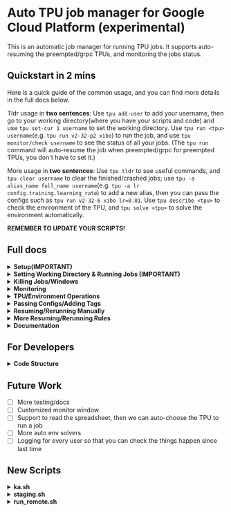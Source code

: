 # Auto TPU job manager for Google Cloud Platform (experimental)

This is an automatic job manager for running TPU jobs. It supports auto-resuming the preempted/grpc TPUs, and monitoring the jobs status.

## Quickstart in 2 mins

Here is a quick guide of the common usage, and you can find more details in the full docs below.

Tldr usage in **two sentences**: Use ``tpu add-user`` to add your username, then go to your working directory(where you have your scripts and code) and use ``tpu set-cur 1 username`` to set the working directory. Use ``tpu run <tpu> username``(e.g. ``tpu run v2-32-p2 xibo``) to run the job, and use ``tpu monitor/check username`` to see the status of all your jobs. (The ``tpu run`` command will auto-resume the job when preempted/grpc for preempted TPUs, you don't have to set it.)

More usage in **two sentences**: Use ``tpu tldr`` to see useful commands, and ``tpu clear username`` to clear the finished/crashed jobs; use ``tpu -a alias_name full_name username``(e.g. ``tpu -a lr config.training.learning_rate``) to add a new alias, then you can pass the configs such as ``tpu run v2-32-6 xibo lr=0.01``. Use ``tpu describe <tpu>`` to check the environment of the TPU, and ``tpu solve <tpu>`` to solve the environment automatically.

**REMEMBER TO UPDATE YOUR SCRIPTS!**

## Full docs

<details>
<summary> <strong>Setup(<strong>IMPORTANT</strong>) </strong></summary>

You should **update your scripts** to the newest version supporting command-line arguments. The newest scripts can be pulled from zhh's repo. The current finishing check is based on wandb final output, so please make sure your scripts are using wandb to log the final output.  
Also, this script is not very robust to attack, so try not to do OOD things, for example, setting username to be `run`, `false` or Chinese characters.

Use ``tpu add-user`` and follow the instructions to add your username.

</details>

<details>
<summary> <strong>Setting Working Directory & Running Jobs (<strong>IMPORTANT</strong>) </strong></summary>

The working directory is where you have your scripts and code. You can set multiple working directories and choose one when running code. The default working directory is `1`.  
You can set the working directory and run the job by:

```bash
tpu set-cur num username # Set the working directory <num> to the current directory, default directory is 1
tpu ls username # List all the working directories
tpu run tpu_name username [dir=1] [tag=suibian] # Run the job in working directory <dir>, tag is optional and visible in the monitor window
```

The `tpu_name` is of the format of the **pre-defined tpu aliases** , like `v2-32-6`, `v2-32-p1`, or `v4-32-py2`. You can also pass full-name such as `kmh-tpuvm-v2-32-1`.

For all the aliases, use `tpu -lta` (list TPU aliases) to see. You can also add aliases by `tpu -ta alias FULL_TPU_NAME`. Please don't add aliases that may lead to contradictions to other things, for example `username` or `tag` or `config` or `s`.

**Example:**

```bash
tpu run v2-32-6 xibo # Default: run the job in working directory 1
tpu run v2-32-p1 lyy dir=2 tag=bird # Run the job in working directory 2 
```

The `run` command will ask whether to reapply when the TPU is preempted.  
You can also add the flag `-apply` to skip the prompt.

</details>

<details>
<summary> <strong>Killing Jobs/Windows </strong></summary>

To kill a job, use:

```bash
tpu kill-job/-k/-kj -w=<windows_id>/window=<windows_id> username # Kill all the jobs in the TPU
```

This command will not kill the tmux window but will mark the job as "killed." To clean up, use the integrated `clean` command:

```bash
tpu clean username # Kill all tmux windows whose jobs are finished/error/killed
```

Jobs with child jobs that were rerun/resumed will be killed based on the status of their children.

To kill a specific tmux window (NOT RECOMMENDED):

```bash
tpu -kw/kill-window window_number username
```

After killing windows, some jobs may become "zombies" (i.e., jobs without associated windows). Use these helpers to clean zombies:

```bash
tpu -czw username # Clear all zombie windows
tpu -czj username # Clear all zombie jobs
tpu clear-finished username # Clear all finished jobs
tpu clear-error username # Clear all error jobs
tpu clear-all username # RECOMMENDED: Clear all finished/error jobs
```

The `clean` command integrates these actions, so using `kill-job + clean` is strongly recommended instead of manually killing windows with `tmux kill-window`.

</details>

<details>
<summary> <strong>Monitoring </strong></summary>

If the TPU is preemptible, `tpu run` will **auto-resume on GRPC errors** and **auto-reapply and resume** when preempted. You can also use `tpu resume <windows_id> username` to resume jobs.  
The `tpu run` command opens a monitor window to track all your jobs. Alternatively, you can use:

```bash
tpu monitor username
```

This updates every 10 seconds. For a one-time check, use:

```bash
tpu check username
```

</details>

<details>
<summary> <strong>TPU/Environment Operations </strong></summary>

We support common TPU operations, such as:

```bash
tpu apply/reapply tpu_name # Apply/reapply the TPU; reapply deletes and recreates the TPU
```

Environment operations are also supported:

```bash
tpu mount-disk tpu_name # Mount the disk and set up wandb for the TPU
tpu describe tpu_name # Describe the TPU environment
tpu check-status tpu_name # Check the TPU status (e.g., PREEMPTED, READY, CREATING, etc.)
```

An automatic environment solver is available to address TPU environment issues.  
Currently, it handles mounting issues, but contributions are welcome to enhance it into a **powerful one-line tool** for solving complex TPU environment problems you have encountered. This way, ideally we only need to manully fix every possible issue **once**!

```bash
tpu solve tpu_name # Integrated automatic environment solver
```

</details>


<details>
<summary> <strong>Passing Configs/Adding Tags </strong></summary>

We support passing configs on the command line, and you can also set your own config alias by:


```bash
tpu -a/-alias your_alias FULL_NAME username # add/change an alias
tpu -sa username # list all the aliases
tpu del-config-alias your_alias username # delete the alias
```

For example, you can do:

```bash
tpu -a lr config.training.learning_rate xibo
```

Then:

```bash
tpu run v2-32-6 xibo lr=0.01
tpu run v2-32-6 xibo config.training.learning_rate=0.01 # This is also supported
```

<details>
<summary> <strong>Some default aliases </strong></summary>

```bash
"lr": "config.training.learning_rate"
"bs": "config.training.batch_size"
"ep": "config.training.num_epochs"
"wd": "config.training.weight_decay"
"b1": "config.training.adam_b1"
"b2": "config.training.adam_b2"
"ckpt": "config.training.checkpoint_per_epoch"
```

</details>

You can add tags to the existing jobs (so that they will be shown in the monitor) by:

```bash
tpu add-tag window_num tag_name username # add a tag to the job
```

</details>

<details>
<summary> <strong>Resuming/Rerunning Manually </strong></summary>

```bash
tpu resume windows=<windows_id> username # resume the job
tpu resume windows=<windows_id> tpu=<tpu> username # resume the job in a new TPU
tpu rerun windows=<windows_id> username # rerun the job
tpu rerun windows=<windows_id> tpu=<tpu> username # rerun the job in a new TPU
```

The difference between `resume` and `rerun` is that `resume` will load the job from the last checkpoint, while `rerun` will start a new job from the beginning.

</details>

<details>
<summary> <strong>More Resuming/Rerunning Rules</strong></summary>

Our default rules for resuming/rerunning are as follows:  
For preempted TPUs, we will reapply the TPU and resume the job when the job is preempted, and resume the job when the job encounters a GRPC error. For non-preempted TPUs, we will not perform any operations.  

You can pass the `rule=<rule>` to the `tpu run` command to set the rules. The available rules are:  
- `reapply`: Reapply when GRPC error occurs or when preempted.  
- `pass` (default for non-preempted TPUs): Do nothing.  
- `rerun`: Rerun when GRPC error occurs, reapply when preempted.  
- `pre` (default for preempted TPUs): Reapply when GRPC error occurs, resume
- `resume`(recommend for non-preempted TPUs, may change to default someday): Resume when GRPC error occurs, pass when preempted.

For example, if you want a job running in preempted TPUs to be rerunned instead of resumed when grpc, you can do:
```bash
tpu run v2-32-p2 xibo rule=rerun
```

If you want a job running in non-preempted TPUs to be resumed when grpc, you can do:

```bash
tpu run v2-32-2 xibo rule=resume
```

You can see all the rules using

```bash
tpu check-rules
```

</details>
<details>
<summary> <strong>Documentation </strong></summary>

```bash
tpu tldr
tpu -h command # details of the command
```

</details>

## For Developers

<details>
<summary> <strong>Code Structure </strong></summary>

The user interface is implemented in `tpu.py`, and the specific function implementation is in `utils/`.  
`MONITOR.py` does the check and resume work, and will be run all day, it will check the jobs and do unit tests occansionally according to ``data["MONITOR_config"]``(You can see the full format of ``data.json`` below, which is the key matadata we maintain to manage all the jobs).

We use MONITOR to referr to the global monitor process to separate it from the local monitor window for 
each user. 

For `utils/`:  
- `desciptions.py` does all the documentation work  
- `operate.py` does the tpu remote operations  
- `jobs.py` does the job management  
- `directories.py` deals with the user working dirs  
- `logger.py` does most of the logging with meta-data  
- `helpers.py` does the helper functions
- `error_handler.py` does the error handling works
- `unit_tests.py` does the unit tests (sanity checks)
- `develop.py` does the developer tools, to safely modify the metadata and avoid conflicts with current jobs
(see more in next paragraph)
<details>
<summary> <strong>Data Format </strong></summary>

The key data is stored in `data.json`, and the program reads and writes it using the API in `data_io.py`, which implements locking (in `lock.json`).  
The structure of `data.json` is as follows:

<details>
<summary> <strong>Full data.json structure </strong></summary>

```json
{
    "users": {
        "username": {
            "id": 0,
            "name": "username",
            "tmux_name": "username",
            "working_dir": {"1": "/path"},
            "job_data": [],
            "config_aliases": {"lr": "config.training.lr"},
            "settings": {
                "monitor_after_run": true,
                "monitor_upd_time": 5,
                "monitor_length": 800,
                "monitor_verbose": false,
                "show_length": 300,
                "time_zone": "us"
            },
            "windows_offset": 42,
            "logs": []
        }
    },
    "user_list": ["username"],
    "id_list": [0],
    "id_user_dict": {"0": "username"},
    "user_id_dict": {"username": 0},
    "tpu_aliases": {"v2-1": "kmh-tpuvm-v2-32-1"},
    "all_tpus": {
        "europe-west4-a": ["..."],
        "us-central1-a": ["..."],
        "us-central2-b": ["..."],
        "preemptible": ["..."]
    },
    "monitor_config": {
        "test_freq": 3600,
        "checking_freq": 600
    },
    "wandb_api_key": "...",
    "conda_env_name": "NNX"
}
```

Each job is described as:

<details>
<summary> <strong>Full job structure </strong></summary>

```json
{
    "user": "username",
    "windows_id": 1,
    "job_dir_id": 1,
    "job_dir": "/your/code/path",
    "tpu": "kmh-tpuvm-v2-32-preemptible-1",
    "job_tags": null,
    "log_dir": "/your/log/path",
    "staage_dir": "/your/staging/path",
    "extra_configs": "--lr=0.01",
    "status": "running",
    "error": null,
    "stage": 0,
    "monitor": true,
    "rules": {
        "preempted": "reapply",
        "grpc": "resume"
    },
    "extra_msgs": {},
    "start_time": "20250420_011026",
    "customized_settings": {}
}
```

</details>

</details>

</details>
</details>

</details>

</details>

## Future Work

- [ ] More testing/docs
- [ ] Customized monitor window
- [ ] Support to read the spreadsheet, then we can auto-choose the TPU to run a job  
- [ ] More auto env solvers  
- [ ] Logging for every user so that you can check the things happen since last time  

## New Scripts
<details>
<summary> <strong>ka.sh </strong></summary>

```bash
# ka.sh
source config.sh

if [ -z "$OWN_CONDA_ENV_NAME" ]; then
    echo "Please set your own config.sh. See README for reference"
    sleep 60
    exit 1
fi

if [ -z "$TASKNAME" ]; then
    echo "Please set your own config.sh. See README for reference"
    sleep 60
    exit 1
fi

if [ -z "$1" ]; then

############## TPU VMs ##############

# export VM_NAME=kmh-tpuvm-v2-32-1
# export VM_NAME=kmh-tpuvm-v2-32-2
# export VM_NAME=kmh-tpuvm-v2-32-3
# export VM_NAME=kmh-tpuvm-v2-32-4
# export VM_NAME=kmh-tpuvm-v2-32-5
# export VM_NAME=kmh-tpuvm-v2-32-6
# export VM_NAME=kmh-tpuvm-v2-32-7
# export VM_NAME=kmh-tpuvm-v2-32-8
# export VM_NAME=kmh-tpuvm-v3-32-1
export VM_NAME=kmh-tpuvm-v2-32-preemptible-1
# export VM_NAME=kmh-tpuvm-v2-32-preemptible-2
# export VM_NAME=kmh-tpuvm-v3-32-preemptible-1
# export VM_NAME=kmh-tpuvm-v3-32-11
# export VM_NAME=kmh-tpuvm-v3-32-12
# export VM_NAME=kmh-tpuvm-v3-32-13
# export VM_NAME=kmh-tpuvm-v4-8-6

#####################################
else
    echo ka: use command line arguments
        export VM_NAME=$1
fi
# Zone: your TPU VM zone
if [[ $VM_NAME == *"v4"* ]]; then
    export ZONE=us-central2-b
elif [[ $VM_NAME == *"v3"* ]]; then
    export ZONE=europe-west4-a
else
    if [[ $VM_NAME == *"v2-32-4"* ]]; then
        export ZONE=europe-west4-a
    elif [[ $VM_NAME == *"v2-32-preemptible-2"* ]]; then
        export ZONE=europe-west4-a
    else
        export ZONE=us-central1-a
    fi
fi

# DATA_ROOT: the disk mounted
# FAKE_DATA_ROOT: the fake data (imagenet_fake) link
# USE_CONDA: 1 for europe, 2 for us (common conda env)

if [[ $ZONE == *"europe"* ]]; then
    export DATA_ROOT="kmh-nfs-ssd-eu-mount"
    # export TFDS_DATA_DIR='gs://kmh-gcp/tensorflow_datasets'  # use this for imagenet
    export TFDS_DATA_DIR='/kmh-nfs-ssd-eu-mount/code/hanhong/dot/tensorflow_datasets'
    export USE_CONDA=1
else
    export DATA_ROOT="kmh-nfs-us-mount"
    export USE_CONDA=1
    # export TFDS_DATA_DIR='gs://kmh-gcp-us-central2/tensorflow_datasets'  # use this for imagenet
    export TFDS_DATA_DIR='/kmh-nfs-us-mount/data/tensorflow_datasets'
fi

if [[ $USE_CONDA == 1 ]]; then
    export CONDA_PY_PATH=/$DATA_ROOT/code/qiao/anaconda3/envs/$OWN_CONDA_ENV_NAME/bin/python
    export CONDA_PIP_PATH=/$DATA_ROOT/code/qiao/anaconda3/envs/$OWN_CONDA_ENV_NAME/bin/pip
    echo $CONDA_PY_PATH
    echo $CONDA_PIP_PATH
fi

```

</details>

<details>
<summary> <strong>staging.sh </strong></summary>

```bash
# staging.sh
PASS_KA=0

if [ -n "$1" ]; then
	echo "1st arg(ka): $1"
	if [[ "$1" == ka=* ]]; then
		ka=${1#*=}
		export VM_NAME=$ka
		export PASS_KA=1
	fi
fi

source ka.sh $VM_NAME
now=`date '+%y%m%d%H%M%S'`
salt=`head /dev/urandom | tr -dc a-z0-9 | head -c6`
git config --global --add safe.directory $(pwd)
HERE=$(pwd)
commitid=`git show -s --format=%h`  # latest commit id; may not be exactly the same as the commit
export STAGEDIR=/$DATA_ROOT/staging/$USER/${now}-${salt}-${commitid}-code

echo 'Staging files...'
rsync -av . $STAGEDIR --exclude=tmp --exclude=.git --exclude=__pycache__ --exclude="*.png" --exclude="history" --exclude=wandb --exclude="zhh_code" --exclude="zhh"
cp -r /kmh-nfs-ssd-eu-mount/code/hanhong/MyFile/research_utils/Jax/zhh $STAGEDIR
echo 'Done staging.'

sudo chmod 777 -R $STAGEDIR

cd $STAGEDIR
echo 'Current dir: '`pwd`
# ------------------------------------------------

if [ $PASS_KA -eq 0 ]; then
	source run_remote.sh ${@:1}
else
	source run_remote.sh ${@:2}
fi

cd $HERE
```

</details>

<details>
<summary> <strong>run_remote.sh </strong></summary>

```bash
# run_remote.sh
source config.sh
CONDA_ENV=$OWN_CONDA_ENV_NAME

echo Running at $VM_NAME $ZONE

now=`date '+%Y%m%d_%H%M%S'`
export salt=`head /dev/urandom | tr -dc a-z0-9 | head -c6`
JOBNAME=${TASKNAME}/${now}_${salt}_${VM_NAME}_${CONFIG}_b${batch}_lr${lr}_ep${ep}_eval

LOGDIR=/$DATA_ROOT/logs/$USER/$JOBNAME

sudo mkdir -p ${LOGDIR}
sudo chmod 777 -R ${LOGDIR}
echo 'Log dir: '$LOGDIR
echo 'Staging dir: '$STAGEDIR

current_window=`tmux display-message -p '#S:#I'`
echo "Current tmux window: $current_window"

echo 'tpu: '$VM_NAME
tpu upd-log $current_window $LOGDIR $STAGEDIR $VM_NAME $now

export cmd="cd $STAGEDIR
echo 'Current dir: '
pwd
$CONDA_PY_PATH main.py --workdir=${LOGDIR} --mode=remote_run --config=configs/load_config.py:remote_run "

# add all the configs pass in to cmd
# add all the configs pass in to cmd
for arg in "$@"; 
    do
        if [[ $arg == --config* ]]; then
            export cmd="$cmd $arg"
        fi
    done

echo "Running command: $cmd"

gcloud compute tpus tpu-vm ssh $VM_NAME --zone $ZONE \
    --worker=all --command "${cmd}" 2>&1 | tee -a $LOGDIR/output.log

if grep -q "wandb: Run history:" $LOGDIR/output.log; then
    echo "Job completed successfully"
    tpu finish-job $current_window
else
    echo "Job failed"
fi
```

</details>
